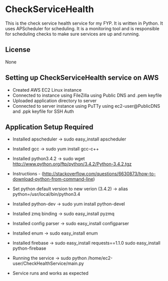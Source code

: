 # CheckServiceHealth
This is the check service health service for my FYP. It is written in Python. It uses APScheduler for scheduling.
It is a monitoring tool and is responsible for scheduling checks to make sure services are up and running.

## License

None

## Setting up CheckServiceHealth service on AWS

- Created AWS EC2 Linux instance
- Connected to instance using FileZilla using Public DNS and .pem keyfile
- Uploaded application directory to server
- Connected to server instance using PuTTy using ec2-user@PublicDNS and .ppk keyfile for SSH Auth

## Application Setup Required
- Installed apscheduler -> sudo easy_install apscheduler
- Installed gcc -> sudo yum install gcc-c++
- Installed python3.4.2 -> sudo wget http://www.python.org/ftp/python/3.4.2/Python-3.4.2.tgz
- Instructions - (http://stackoverflow.com/questions/6630873/how-to-download-python-from-command-line)
- Set python default version to new verion (3.4.2) -> alias python=/usr/local/bin/python3.4
- Installed python-dev -> sudo yum install python-devel
- Installed zmq binding -> sudo easy_install pyzmq
- Installed config parser -> sudo easy_install configparser
- Installed enum -> sudo easy_install enum
- Installed firebase -> sudo easy_install requests==1.1.0
		               sudo easy_install python-firebase

- Running the service -> sudo python /home/ec2-user/CheckHealthService/main.py

- Service runs and works as expected

